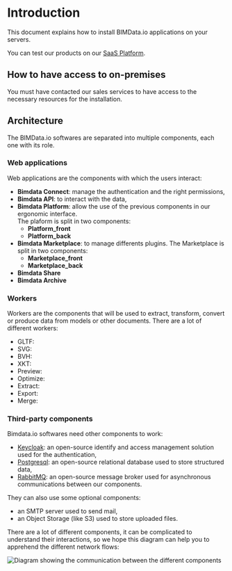 # Introduction
This document explains how to install BIMData.io applications on your servers.

You can test our products on our [SaaS Platform](https://connect.bimdata.io/signup/?next=https://platform.bimdata.io).

## How to have access to on-premises
You must have contacted our sales services to have access to the necessary resources for the installation.

## Architecture
The BIMData.io softwares are separated into multiple components, each one with its role.

### Web applications
Web applications are the components with which the users interact:
  - **Bimdata Connect**: manage the authentication and the right permissions,
  - **Bimdata API**: to interact with the data,
  - **Bimdata Platform**: allow the use of the previous components in our ergonomic interface.  
    The plaform is split in two components:
      - **Platform_front**
      - **Platform_back**
  - **Bimdata Marketplace**: to manage differents plugins.
    The Marketplace is split in two components:
      - **Marketplace_front**
      - **Marketplace_back**
  - **Bimdata Share**
  - **Bimdata Archive**

### Workers
Workers are the components that will be used to extract, transform, convert or produce
data from models or other documents. There are a lot of different workers:
  - GLTF:
  - SVG:
  - BVH:
  - XKT:
  - Preview:
  - Optimize:
  - Extract:
  - Export:
  - Merge:

### Third-party components
Bimdata.io softwares need other components to work:
  - [Keycloak](https://www.keycloak.org/): an open-source identify and access management solution used for the authentication,
  - [Postgresql](https://www.postgresql.org/): an open-source relational database used to store structured data,
  - [RabbitMQ](https://www.rabbitmq.com): an open-source message broker used for asynchronous communications between our components.

They can also use some optional components:
  - an SMTP server used to send mail,
  - an Object Storage (like S3) used to store uploaded files.

There are a lot of different components, it can be complicated to understand their interactions,
so we hope this diagram can help you to apprehend the different network flows:

![Diagram showing the communication between the different components](/assets/img/on-premises/Onpremise-network_flow.png)
